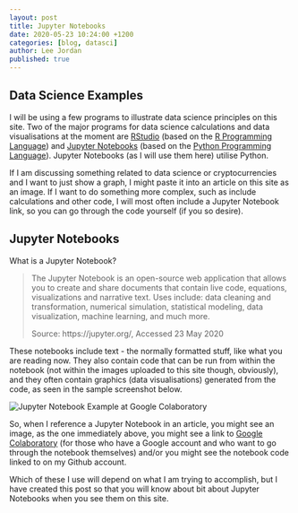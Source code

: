 ```yaml
---
layout: post
title: Jupyter Notebooks
date: 2020-05-23 10:24:00 +1200
categories: [blog, datasci]
author: Lee Jordan
published: true
---
```


<h2>Data Science Examples</h2>

<p>I will be using a few programs to illustrate data science principles on this site. Two of the major programs for data science calculations and data visualisations at the moment are <a href="https://rstudio.com/" rel="nofollow" target="_blank" title="RStudio">RStudio</a> (based on the <a href="https://www.r-project.org/" rel="nofollow" target="_blank" title="R Programming Language">R Programming Language</a>) and <a href="https://jupyter.org/" rel="nofollow" target="_blank" title="Jupyter Notebooks">Jupyter Notebooks</a> (based on the <a href="https://www.python.org/" rel="nofollow" target="_blank" title="Python Programming Language">Python Programming Language</a>). Jupyter Notebooks (as I will use them here) utilise Python.<p> 

<p>If I am discussing something related to data science or cryptocurrencies and I want to just show a graph, I might paste it into an article on this site as an image. If I want to do something more complex, such as include calculations and other code, I will most often include a Jupyter Notebook link, so you can go through the code yourself (if you so desire).</p>

<h2>Jupyter Notebooks</h2>

<p>What is a Jupyter Notebook?</p>

<blockquote>

<p>The Jupyter Notebook is an open-source web application that allows you to create and share documents that contain live code, equations, visualizations and narrative text. Uses include: data cleaning and transformation, numerical simulation, statistical modeling, data visualization, machine learning, and much more.</p>

<p>Source: https://jupyter.org/, Accessed 23 May 2020</p>

</blockquote>

<p>These notebooks include text - the normally formatted stuff, like what you are reading now. They also contain code that can be run from within the notebook (not within the images uploaded to this site though, obviously), and they often contain graphics (data visualisations) generated from the code, as seen in the sample screenshot below.</p>

<p><img class="img-border" src="https://cryptograph.co.nz/public/assets/images/jupyter-notebook-google-colaboratory.png" alt="Jupyter Notebook Example at Google Colaboratory"></p>

<p>So, when I reference a Jupyter Notebook in an article, you might see an image, as the one immediately above, you might see a link to <a href="https://colab.research.google.com/" rel="nofollow" target="_blank" title="Google Colab">Google Colaboratory</a> (for those who have a Google account and who want to go through the notebook themselves) and/or you might see the notebook code linked to on my Github account.<p>

<p>Which of these I use will depend on what I am trying to accomplish, but I have created this post so that you will know about bit about Jupyter Notebooks when you see them on this site.</p>